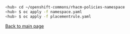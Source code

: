 ```bash
<hub> cd ~/openshift-commons/rhacm-policies-namespace
<hub> $ oc apply -f namespace.yaml
<hub> $ oc apply -f placementrule.yaml
```

[Back to main page](https://github.com/tommeramber/openshift-commons)

